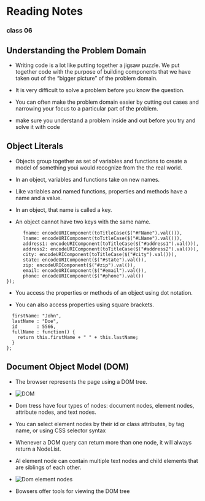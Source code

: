 # Reading Notes
### class 06


## Understanding the Problem Domain

- Writing code is a lot like putting together a jigsaw puzzle.  We put together code with the purpose of building components that we have taken out of the “bigger picture” of the problem domain.

- It is very difficult to solve a problem before you know the question.

- You can often make the problem domain easier by cutting out cases and narrowing your focus to a particular part of the problem.

- make sure you understand a problem inside and out before you try and solve it with code

## Object Literals

- Objects group together as set of variables and functions to create a model of something youi would recognize from the the real world.

- In an object, variables and functions take on new names.

- Like variables and named functions, properties and methods have a name and a value. 

- In an object, that name is called a key.

- An object cannot have two keys with the same name.

```updateInfo.push = ({
      fname: encodeURIComponent(toTitleCase($("#FName").val())),
      lname: encodeURIComponent(toTitleCase($("#LName").val())),
      address1: encodeURIComponent(toTitleCase($("#address1").val())),
      address2: encodeURIComponent(toTitleCase($("#address2").val())),
      city: encodeURIComponent(toTitleCase($("#city").val())),
      state: encodeURIComponent($("#state").val()),
      zip: encodeURIComponent($("#zip").val()),
      email: encodeURIComponent($("#email").val()),
      phone: encodeURIComponent($("#phone").val())
}); 
```

- You access the properties or methods of an object using dot notation. 

- You can also access properties using square brackets.

``` var person = {
  firstName: "John",
  lastName : "Doe",
  id       : 5566,
  fullName : function() {
    return this.firstName + " " + this.lastName;
  }
};
```

## Document Object Model (DOM)

- The browser represents the page using a DOM tree.

- ![DOM](https://upload.wikimedia.org/wikipedia/commons/thumb/5/5a/DOM-model.svg/1200px-DOM-model.svg.png)

- Dom tress have four types of nodes: document nodes, element nodes, attribute nodes, and text nodes.

- You can select element nodes by their id or class attributes, by tag name, or using CSS selector syntax

- Whenever a DOM query can return more than one node, it will always return a NodeList.

- Al element node can contain multiple text nodes and child elements that are siblings of each other.

- ![Dom element nodes](https://1.bp.blogspot.com/-XVMcn0CI6zQ/XEH1WliVqoI/AAAAAAAAAS8/gYzL50SaBsU_VS09nm8e842PhKEh7UYyQCLcBGAs/s1600/DOM%2BSTRUCTURE.png)

- Bowsers offer tools for viewing the DOM tree
